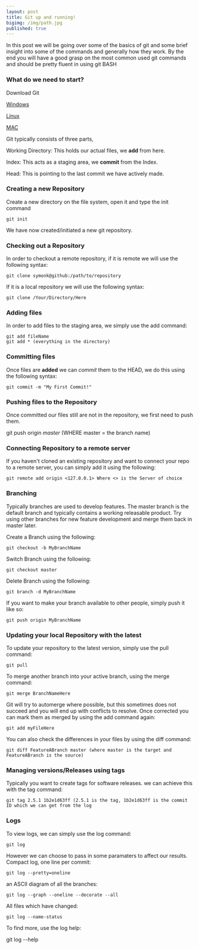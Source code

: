 ```yaml
---
layout: post
title: Git up and running!
bigimg: /img/path.jpg
published: true
---
```


In this post we will be going over some of the basics of git and some brief insight into some of the commands and generally how they work.  By the end you will have a good grasp on the most common used git commands and should be pretty fluent in using git BASH

### What do we need to start?

Download Git

[Windows](https://git-for-windows.github.io/) 

[Linux](https://git-scm.com/book/en/v2/Getting-Started-Installing-Git) 

[MAC](https://git-scm.com/download/mac) 


Git typically consists of three parts, 

Working Directory: This holds our actual files, we **add** from here.

Index: This acts as a staging area, we **commit** from the Index.

Head: This is pointing to the last commit we have actively made.


### Creating a new Repository
Create a new directory on the file system, open it and type the init command

    git init
    
We have now created/initiated a new git repository.

### Checking out a Repository
In order to checkout a remote repository, if it is remote we will use the following syntax:

    git clone symonk@github:/path/to/repository
    
If it is a local repository we will use the following syntax:

    git clone /Your/Directory/Here
    
### Adding files 
In order to add files to the staging area, we simply use the add command:

    git add fileName
    git add * (everything in the directory)
    
### Committing files
Once files are **added** we can *commit* them to the HEAD, we do this using the following syntax:

    git commit -m "My First Commit!"
    
### Pushing files to the Repository
Once committed our files still are not in the repository, we first need to push them.

git push origin *master* (WHERE master = the branch name)

### Connecting Repository to a remote server
If you haven't cloned an existing repository and want to connect your repo to a remote server, you can simply add it using the following:

    git remote add origin <127.0.0.1> Where <> is the Server of choice
    
### Branching
Typically branches are used to develop features.  The master branch is the default branch and typically contains a working releasable product.  Try using other branches for new feature development and merge them back in master later.

Create a Branch using the following:

    git checkout -b MyBranchName
    
Switch Branch using the following:

    git checkout master
    
Delete Branch using the following:

    git branch -d MyBranchName
    
If you want to make your branch available to other people, simply push it like so:

    git push origin MyBranchName
    
### Updating your local Repository with the latest
To update your repository to the latest version, simply use the pull command:

    git pull
    
To merge another branch into your active branch, using the merge command:

    git merge BranchNameHere
    
Git will try to automerge where possible, but this sometimes does not succeed and you will end up with conflicts to resolve.  Once corrected you can mark them as merged by using the add command again:

    git add myFileHere
    
You can also check the differences in your files by using the diff command:

    git diff FeatureABranch master (where master is the target and FeatureABranch is the source)
    
### Managing versions/Releases using tags
Typically you want to create tags for software releases.  we can achieve this with the tag command:

    git tag 2.5.1 1b2e1d63ff (2.5.1 is the tag, 1b2e1d63ff is the commit ID which we can get from the log
    
### Logs
To view logs, we can simply use the log command:

    git log
    
However we can choose to pass in some paramaters to affect our results.  Compact log, one line per commit:

    git log --pretty=oneline
    
an ASCII diagram of all the branches:

    git log --graph --oneline --decorate --all
    
All files which have changed:

    git log --name-status
    
To find more, use the log help:

   git log --help
